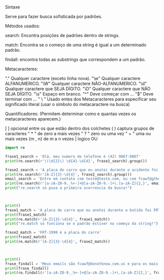 Sintaxe

Serve para fazer busca sofisticada por padrões.

Métodos usados: 

search: Encontra posições de padrões dentro de strings.

match: Encontra se o começo de uma string é igual a um determinado padrão.

findall: encontra todas as substrings que correspondem a um padrão.

Metacaracteres:

"." Qualquer caractere (exceto linha nova).
"\w" Qualquer caractere ALFANUMERICO.
"\W" Qualquer caractere NÃO-ALFANUMERICO.
"\d"  Qualquer caractere que SEJA DÍGITO.
"\D" Qualquer caractere que NÃO SEJA DÍGITO.
"\s" Espaço em branco.
"^" Deve começar com ...
"$" Deve terminar com ...
" \ " Usado entes dos Metacaracteres para especificar seu significado literal (usar o símbolo do metacaractere na busca) 


Quantificadores:
(Permitem determinar como e quantas vezes os metacaracteres aparecem.)

[ ]  opcional entre os que estão dentro dos colchetes
( ) captura grupos de caracteres
" * " de zero a mais vezes
" ? " zero ou uma vez
" + " uma ou mais vezes
{m , n} de m a n vezes
| logico OU


```python
import re

frase1_search = 'Olá, meu numero de telefone é (42) 9867-9867'
print(re.search(r'\(\d{2}\) \d{4}-\d{4}', frase1_search).group())

frase2_search = 'A placa do carro que eu anotei durante o acidente foi FRT-1998'
print(re.search(r'[A-Z]{3}-\d{4}', frase2_search).group())
email_search = 'Entre em contato com teste@teste.com, ou com fcawf@gthell.com.us'
print(re.search(r'[a-zA-Z0-9._%+-]+@[a-zA-Z0-9.-]+\.[a-zA-Z]{2,}', email_search).group())
print("re.search só puxa a primeira ocorrencia da busca!")

  

print()
frase1_match = 'A placa do carro que eu anotei durante a batida foi FRT-1998'
print(frase1_match)
print(re.match(r'[A-Z]{3}-\d{4}', frase1_match))  
print("re.match só funciona se o padrão estiver no começo da string!")

frase2_match = 'FRT-1998 é a placa do carro'
print(frase2_match)
print(re.match(r'[A-Z]{3}-\d{4}', frase2_match))

  

print()
frase_findall = 'Meus emails são fcawf@donotknow.com.us e para os mais chegados queroCafe@hotmail.com'
print(frase_findall)
print(re.findall(r'[a-zA-Z0-9._%+-]+@[a-zA-Z0-9.-]+\.[a-zA-Z]{2,}', frase_findall))
```
```
```








